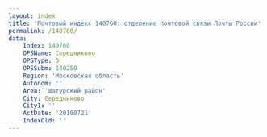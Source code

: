 ```yaml
---
layout: index
title: 'Почтовый индекс 140760: отделение почтовой связи Почты России'
permalink: /140760/
data:
    Index: 140760
    OPSName: Середниково
    OPSType: О
    OPSSubm: 140259
    Region: 'Московская область'
    Autonom: ''
    Area: 'Шатурский район'
    City: Середниково
    City1: ''
    ActDate: '20100721'
    IndexOld: ''
---
```

